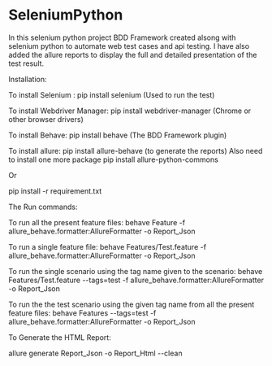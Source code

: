 # SeleniumPython
In this selenium python project BDD Framework created alsong with selenium python to automate web test cases and api testing. I have also added the allure reports to display the full and detailed presentation of the test result. 



Installation:

To install Selenium : pip install selenium (Used to run the test)

To install Webdriver Manager: pip install webdriver-manager (Chrome or other browser drivers)

To install Behave: pip install behave (The BDD Framework plugin)

To install allure: pip install allure-behave (to generate the reports) Also need to install one more package pip install allure-python-commons

Or

pip install -r requirement.txt

The Run commands:

To run all the present feature files: behave Feature -f allure_behave.formatter:AllureFormatter -o Report_Json

To run a single feature file: behave Features/Test.feature -f allure_behave.formatter:AllureFormatter -o Report_Json

To run the single scenario using the tag name given to the scenario: behave Features/Test.feature --tags=test -f allure_behave.formatter:AllureFormatter -o Report_Json

To run the the test scenario using the given tag name from all the present feature files: behave Features --tags=test -f allure_behave.formatter:AllureFormatter -o Report_Json



To Generate the HTML Report:

allure generate Report_Json -o Report_Html --clean

